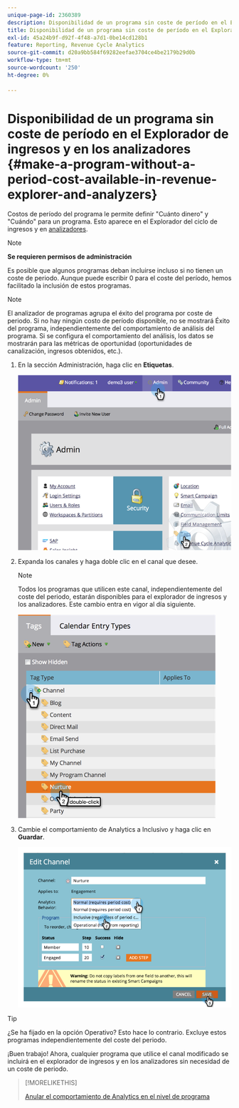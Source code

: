 ```yaml
---
unique-page-id: 2360389
description: Disponibilidad de un programa sin coste de período en el Explorador de ingresos y Analizadores - Documentos de Marketo - Documentación del producto
title: Disponibilidad de un programa sin coste de período en el Explorador de ingresos y en los analizadores
exl-id: 45a24b9f-d92f-4f48-a7d1-0be14cd128b1
feature: Reporting, Revenue Cycle Analytics
source-git-commit: d20a9bb584f69282eefae3704ce4be2179b29d0b
workflow-type: tm+mt
source-wordcount: '250'
ht-degree: 0%

---
```


# Disponibilidad de un programa sin coste de período en el Explorador de ingresos y en los analizadores {#make-a-program-without-a-period-cost-available-in-revenue-explorer-and-analyzers}

Costos de período del programa le permite definir &quot;Cuánto dinero&quot; y &quot;Cuándo&quot; para un programa. Esto aparece en el Explorador del ciclo de ingresos y en [analizadores](/help/marketo/product-docs/reporting/revenue-cycle-analytics/opportunity-influence-analyzer/tell-the-marketing-story-with-an-opportunity-influence-analyzer.md).

>[!NOTE]
>
>**Se requieren permisos de administración**

Es posible que algunos programas deban incluirse incluso si no tienen un coste de periodo. Aunque puede escribir 0 para el coste del período, hemos facilitado la inclusión de estos programas.

>[!NOTE]
>
>El analizador de programas agrupa el éxito del programa por coste de periodo. Si no hay ningún costo de período disponible, no se mostrará Éxito del programa, independientemente del comportamiento de análisis del programa. Si se configura el comportamiento del análisis, los datos se mostrarán para las métricas de oportunidad (oportunidades de canalización, ingresos obtenidos, etc.).

1. En la sección Administración, haga clic en **Etiquetas**.

   ![](assets/image2014-9-17-12-3a35-3a32.png)

1. Expanda los canales y haga doble clic en el canal que desee.

   >[!NOTE]
   >
   >Todos los programas que utilicen este canal, independientemente del coste del periodo, estarán disponibles para el explorador de ingresos y los analizadores. Este cambio entra en vigor al día siguiente.

   ![](assets/image2014-9-17-12-3a36-3a7.png)

1. Cambie el comportamiento de Analytics a Inclusivo y haga clic en **Guardar**.

   ![](assets/image2014-9-17-12-3a36-3a13.png)

>[!TIP]
>
>¿Se ha fijado en la opción Operativo? Esto hace lo contrario. Excluye estos programas independientemente del coste del periodo.

¡Buen trabajo! Ahora, cualquier programa que utilice el canal modificado se incluirá en el explorador de ingresos y en los analizadores sin necesidad de un coste de periodo.

>[!MORELIKETHIS]
>
>[Anular el comportamiento de Analytics en el nivel de programa](/help/marketo/product-docs/reporting/revenue-cycle-analytics/program-analytics/override-analytics-behavior-at-the-program-level.md)

